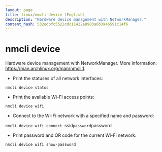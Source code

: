 ```yaml
---
layout: page
title: linux/nmcli-device (English)
description: "Hardware device management with NetworkManager."
content_hash: 532edbfc5522cdc11422a0983a6b3a46591c14f6
---
```

# nmcli device

Hardware device management with NetworkManager.
More information: <https://man.archlinux.org/man/nmcli.1>.

- Print the statuses of all network interfaces:

`nmcli device status`

- Print the available Wi-Fi access points:

`nmcli device wifi`

- Connect to the Wi-Fi network with a specified name and password:

`nmcli device wifi connect `<span class="tldr-var badge badge-pill bg-dark-lm bg-white-dm text-white-lm text-dark-dm font-weight-bold">ssid</span>` password `<span class="tldr-var badge badge-pill bg-dark-lm bg-white-dm text-white-lm text-dark-dm font-weight-bold">password</span>

- Print password and QR code for the current Wi-Fi network:

`nmcli device wifi show-password`
